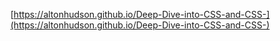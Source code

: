 [https://altonhudson.github.io/Deep-Dive-into-CSS-and-CSS-](https://altonhudson.github.io/Deep-Dive-into-CSS-and-CSS-)
